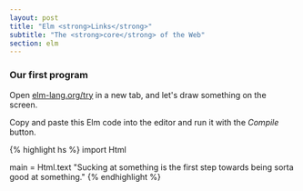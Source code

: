 ```yaml
---
layout: post
title: "Elm <strong>Links</strong>"
subtitle: "The <strong>core</strong> of the Web"
section: elm
---
```


### Our first program

Open [elm-lang.org/try](http://www.elm-lang.org/try) in a new tab, and let's draw something on the screen.

Copy and paste this Elm code into the editor and run it with the *Compile* button.

{% highlight hs %}
import Html

main = Html.text "Sucking at something is the first step towards being sorta good at something."
{% endhighlight %}
